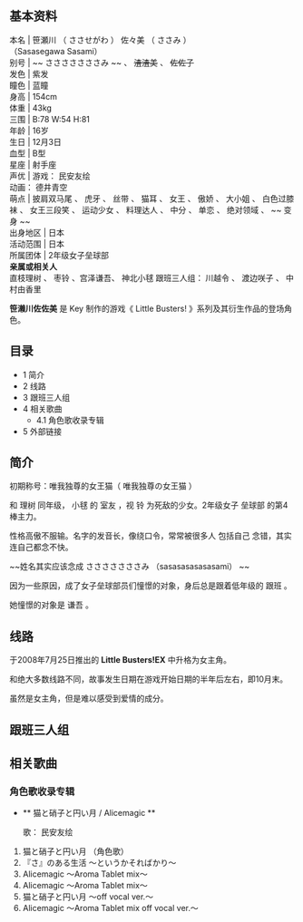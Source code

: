 **基本资料**  
---  
本名  |  笹瀬川  （  ささせがわ  ）  佐々美  （  ささみ  ）    
（Sasasegawa Sasami）  
别号  |  ~~ さささささささみ  ~~ 、 ~~渣渣美~~ 、 ~~佐佐子~~  
发色  |  紫发   
瞳色  |  蓝瞳   
身高  |  154cm   
体重  |  43kg   
三围  |  B:78 W:54 H:81   
年龄  |  16岁   
生日  |  12月3日   
血型  |  B型   
星座  |  射手座   
声优  |  游戏：  民安友绘    
动画：  德井青空  
萌点  |  披肩双马尾  、  虎牙  、  丝带  、  猫耳  、  女王  、  傲娇  、  大小姐  、  白色过膝袜  、  女王三段笑  、  运动少女  、  料理达人  、  中分  、  单恋  、  绝对领域  、 ~~ 变身  ~~  
出身地区  |  日本   
活动范围  |  日本   
所属团体  |  2年级女子垒球部   
**亲属或相关人**  
直枝理树  、  枣铃  、宫泽谦吾、  神北小毬  跟班三人组：  川越令  、  渡边咲子  、  中村由香里  
  
**笹濑川佐佐美** 是  Key  制作的游戏《  Little Busters!  》系列及其衍生作品的登场角色。

##  目录

  * 1  简介 
  * 2  线路 
  * 3  跟班三人组 
  * 4  相关歌曲 
    * 4.1  角色歌收录专辑 
  * 5  外部链接 

##  简介

初期称号：唯我独尊的女王猫（  唯我独尊の女王猫  ）

和  理树  同年级，  小毬  的  室友  ，视  铃  为死敌的少女。2年级女子  垒球部  的第4棒主力。

性格高傲不服输。名字的发音长，像绕口令，常常被很多人  包括自己  念错，其实连自己都念不快。

~~姓名其实应该念成 さささささささみ  （sasasasasasasami） ~~

因为一些原因，成了女子垒球部员们憧憬的对象，身后总是跟着低年级的  跟班  。

她憧憬的对象是  谦吾  。

##  线路

于2008年7月25日推出的 **Little Busters!EX** 中升格为女主角。

和绝大多数线路不同，故事发生日期在游戏开始日期的半年后左右，即10月末。

虽然是女主角，但是难以感受到爱情的成分。

##  跟班三人组

##  相关歌曲

###  角色歌收录专辑

  * ** 猫と硝子と円い月  / Alicemagic **

     歌：  民安友绘 

  1. 猫と硝子と円い月  （角色歌） 
  2. 『さ』のある生活 ～というかそればかり～ 
  3. Alicemagic ～Aroma Tablet mix～ 
  4. Alicemagic ～Aroma Tablet mix～ 
  5. 猫と硝子と円い月  ～off vocal ver.～ 
  6. Alicemagic ～Aroma Tablet mix off vocal ver.～ 

  